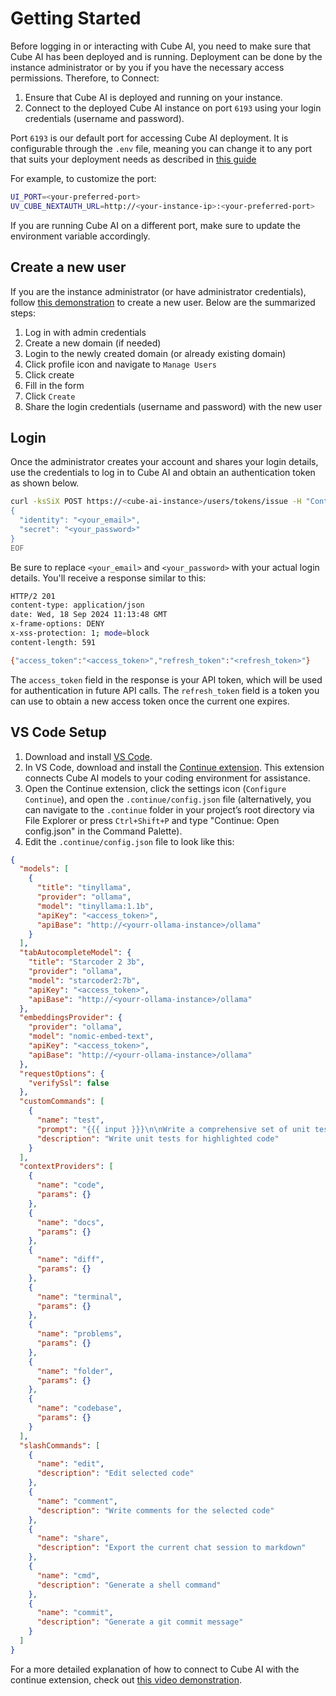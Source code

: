 # Getting Started

Before logging in or interacting with Cube AI, you need to make sure that Cube AI has been deployed and is running. Deployment can be done by the instance administrator or by you if you have the necessary access permissions. Therefore, to Connect:

1. Ensure that Cube AI is deployed and running on your instance.
2. Connect to the deployed Cube AI instance on port `6193` using your login credentials (username and password).

Port `6193` is our default port for accessing Cube AI deployment. It is configurable through the `.env` file, meaning you can change it to any port that suits your deployment needs as described in [this guide](https://github.com/ultravioletrs/cube/blob/main/hal/ubuntu/README.md)

For example, to customize the port:

```bash
UI_PORT=<your-preferred-port>
UV_CUBE_NEXTAUTH_URL=http://<your-instance-ip>:<your-preferred-port>
```

If you are running Cube AI on a different port, make sure to update the environment variable accordingly.

## Create a new user

If you are the instance administrator (or have administrator credentials), follow [this demonstration](https://jam.dev/c/f8d3fa47-7505-4201-b8ca-c0f724826237) to create a new user. Below are the summarized steps:

1. Log in with admin credentials
2. Create a new domain (if needed)
3. Login to the newly created domain (or already existing domain)
4. Click profile icon and navigate to `Manage Users`
5. Click create
6. Fill in the form
7. Click `Create`
8. Share the login credentials (username and password) with the new user

## Login

Once the administrator creates your account and shares your login details, use the credentials to log in to Cube AI and obtain an authentication token as shown below.

```bash
curl -ksSiX POST https://<cube-ai-instance>/users/tokens/issue -H "Content-Type: application/json" -d @- << EOF
{
  "identity": "<your_email>",
  "secret": "<your_password>"
}
EOF
```

Be sure to replace `<your_email>` and `<your_password>` with your actual login details. You'll receive a response similar to this:

```bash
HTTP/2 201
content-type: application/json
date: Wed, 18 Sep 2024 11:13:48 GMT
x-frame-options: DENY
x-xss-protection: 1; mode=block
content-length: 591

{"access_token":"<access_token>","refresh_token":"<refresh_token>"}
```

The `access_token` field in the response is your API token, which will be used for authentication in future API calls. The `refresh_token` field is a token you can use to obtain a new access token once the current one expires.

## VS Code Setup

1. Download and install [VS Code](https://code.visualstudio.com/).
2. In VS Code, download and install the [Continue extension](https://www.continue.dev/). This extension connects Cube AI models to your coding environment for assistance.
3. Open the Continue extension, click the settings icon (`Configure Continue`), and open the `.continue/config.json` file (alternatively, you can navigate to the `.continue` folder in your project’s root directory via File Explorer or press `Ctrl+Shift+P` and type "Continue: Open config.json" in the Command Palette).
4. Edit the `.continue/config.json` file to look like this:

```json
{
  "models": [
    {
      "title": "tinyllama",
      "provider": "ollama",
      "model": "tinyllama:1.1b",
      "apiKey": "<access_token>",
      "apiBase": "http://<yourr-ollama-instance>/ollama"
    }
  ],
  "tabAutocompleteModel": {
    "title": "Starcoder 2 3b",
    "provider": "ollama",
    "model": "starcoder2:7b",
    "apiKey": "<access_token>",
    "apiBase": "http://<yourr-ollama-instance>/ollama"
  },
  "embeddingsProvider": {
    "provider": "ollama",
    "model": "nomic-embed-text",
    "apiKey": "<access_token>",
    "apiBase": "http://<yourr-ollama-instance>/ollama"
  },
  "requestOptions": {
    "verifySsl": false
  },
  "customCommands": [
    {
      "name": "test",
      "prompt": "{{{ input }}}\n\nWrite a comprehensive set of unit tests for the selected code. It should setup, run tests that check for correctness including important edge cases, and teardown. Ensure that the tests are complete and sophisticated. Give the tests just as chat output, don't edit any file.",
      "description": "Write unit tests for highlighted code"
    }
  ],
  "contextProviders": [
    {
      "name": "code",
      "params": {}
    },
    {
      "name": "docs",
      "params": {}
    },
    {
      "name": "diff",
      "params": {}
    },
    {
      "name": "terminal",
      "params": {}
    },
    {
      "name": "problems",
      "params": {}
    },
    {
      "name": "folder",
      "params": {}
    },
    {
      "name": "codebase",
      "params": {}
    }
  ],
  "slashCommands": [
    {
      "name": "edit",
      "description": "Edit selected code"
    },
    {
      "name": "comment",
      "description": "Write comments for the selected code"
    },
    {
      "name": "share",
      "description": "Export the current chat session to markdown"
    },
    {
      "name": "cmd",
      "description": "Generate a shell command"
    },
    {
      "name": "commit",
      "description": "Generate a git commit message"
    }
  ]
}
```

For a more detailed explanation of how to connect to Cube AI with the continue extension, check out [this video demonstration](https://www.youtube.com/watch?v=BGpv_iTB2NE).
